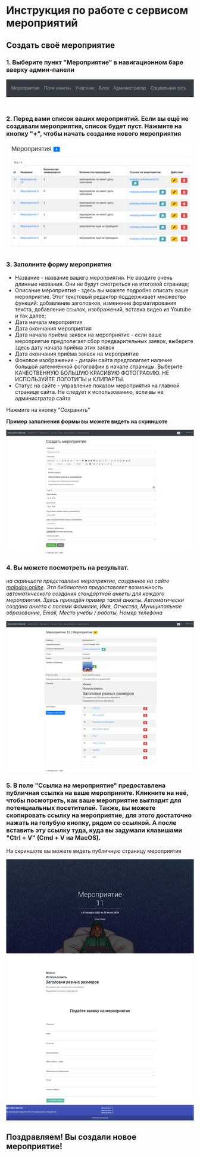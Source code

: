 # Инструкция по работе с сервисом мероприятий

## Создать своё мероприятие

### 1. Выберите пункт "Мероприятие" в навигационном баре вверху админ-панели

![screen-1](https://raw.githubusercontent.com/ulmic/tramway-dev/develop/tramway-event/docs/russian/screens/1.png)

### 2. Перед вами список ваших мероприятий. Если вы ещё не создавали мероприятия, список будет пуст. Нажмите на кнопку "+", чтобы начать создание нового мероприятия

![screen-2](https://raw.githubusercontent.com/ulmic/tramway-dev/develop/tramway-event/docs/russian/screens/2.png)

### 3. Заполните форму мероприятия

* Название - название вашего мероприятия. Не вводите очень длинные названия. Они не будут смотреться на итоговой странице;
* Описание мероприятия - здесь вы можете подробно описать ваше мероприятие. Этот текстовый редактор поддерживает множество функций: добавление заголовков, изменение форматирования текста, добавление ссылок, изображений, вставка видео из Youtube и так далее;
* Дата начала мероприятия
* Дата окончания мероприятия
* Дата начала приёма заявок на мероприятие - если ваше мероприятие предполагает сбор предварительных заявок, выберите здесь дату начала приёма этих заявок
* Дата окончания приёма заявок на мероприятие
* Фоновое изображение - дизайн сайта предполагает наличие большой затемнённой фотографии в начале страницы. Выберите КАЧЕСТВЕННУЮ БОЛЬШУЮ КРАСИВУЮ ФОТОГРАФИЮ. НЕ ИСПОЛЬЗУЙТЕ ЛОГОТИПЫ и КЛИПАРТЫ.
* Статус на сайте - управление показом мероприятия на главной странице сайта. Не следует к использованию, если вы не администратор сайта

Нажмите на кнопку "Сохранить"

**Пример заполнения формы вы можете видеть на скриншоте**

![screen-3](https://raw.githubusercontent.com/ulmic/tramway-dev/develop/tramway-event/docs/russian/screens/3.png)

### 4. Вы можете посмотреть на результат.

*на скриншоте представлено мероприятие, созданное на сайте [molodoy.online](http://molodoy.online). Эта библиотека предоставляет возможность автоматического создания стандартной анкеты для каждого мероприятия. Здесь приведён пример такой анкеты. Автоматически создана анкета с полями Фамилия, Имя, Отчество, Муниципальное образование, Email, Место учёбы / работы, Номер телефона*

![screen-4](https://raw.githubusercontent.com/ulmic/tramway-dev/develop/tramway-event/docs/russian/screens/4.png)

### 5. В поле "Ссылка на мероприятие" предоставлена публичная ссылка на ваше мероприяите. Кликните на неё, чтобы посмотреть, как ваше мероприятие выглядит для потенциальных посетителей. Также, вы можете скопировать ссылку на мероприятие, для этого достаточно нажать на голубую кнопку, рядом со ссылкой. А после вставить эту ссылку туда, куда вы задумали клавишами "Ctrl + V" (Cmd + V на MacOS).

На скриншоте вы можете видеть публичную страницу мероприятия

![screen-5](https://raw.githubusercontent.com/ulmic/tramway-dev/develop/tramway-event/docs/russian/screens/5.png)

## Поздравляем! Вы создали новое мероприятие!
